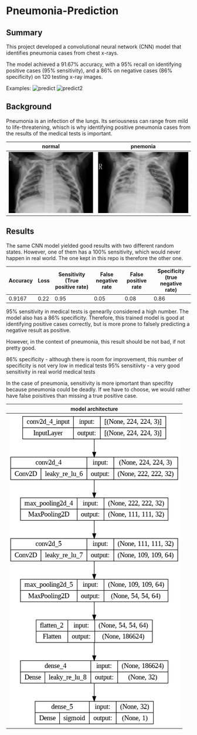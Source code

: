 # Pneumonia-Prediction

## Summary

This project developed a convolutional neural network (CNN) model that identifies pneumonia cases from chest x-rays.

The model achieved a 91.67% accuracy, with a 95% recall on identifying positive cases (95% sensitivity), and a 86% on negative cases (86% specificity) on 120 testing x-ray images.

Examples: 
![predict](/images/test_5) ![predict2](/images/test_78)

## Background

Pneumonia is an infection of the lungs. Its seriousness can range from mild to life-threatening, whisch is why identifying positive pneumonia cases from the results of the medical tests is important.

| normal | pnemonia |
|-------|-------|
| ![normal x ray](/chest_xray/val/NORMAL/NORMAL2-IM-1436-0001.jpeg) | ![pna x ray](/chest_xray/val/PNEUMONIA/person1954_bacteria_4886.jpeg) |


## Results

The same CNN model yielded good results with two different random states. However, one of them has a 100% sensitivity, which would never happen in real world. The one kept in this repo is therefore the other one.

| Accuracy | Loss | Sensitivity (True positive rate) | False negative rate | False positive rate | Specificity (true negative rate) |
|------|-----|-----|-----|------|------|
| 0.9167 | 0.22 | 0.95 | 0.05 | 0.08 | 0.86 |

95% sensitivity in medical tests is genearlly considered a high number. The model also has a 86% specificity. Therefore, this trained model is good at identifying positive cases correctly, but is more prone to falsely predicting a negative result as positive.

However, in the context of pneumonia, this result should be not bad, if not pretty good.

86% specificity - although there is room for improvement, this number of specificity is not very low in medical tests
95% sensitiivty - a very good sensitivity in real world medical tests

In the case of pneumonia, sensitivity is more ipmortant than specifity because pneumonia could be deadly. If we have to choose, we would rather have false poisitives than missing a true positive case.

| model architecture |
|-----|
| ![arch](/images/cnn_architecture.png)
